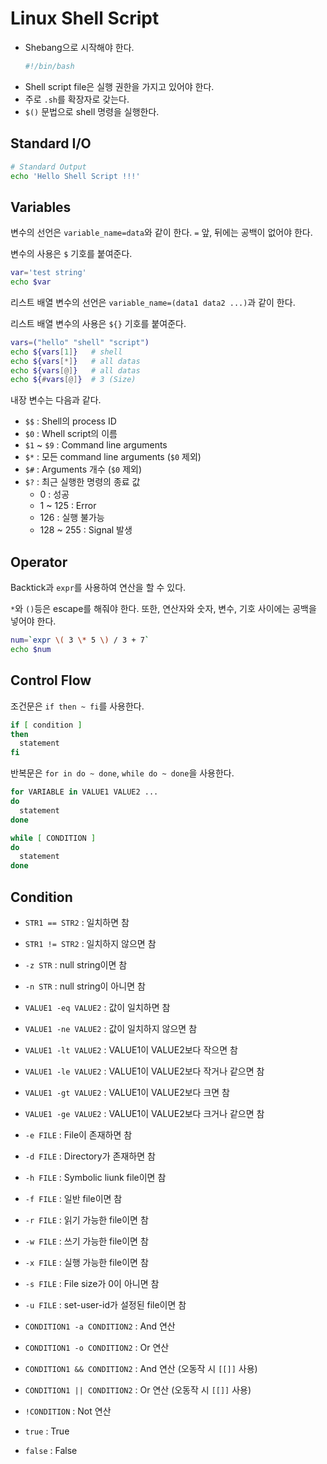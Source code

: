 # Linux Shell Script

* Shebang으로 시작해야 한다.
  ```sh
  #!/bin/bash
  ```
* Shell script file은 실행 권한을 가지고 있어야 한다.
* 주로 `.sh`를 확장자로 갖는다.
* `$()` 문법으로 shell 명령을 실행한다.

## Standard I/O

```sh
# Standard Output
echo 'Hello Shell Script !!!'
```

## Variables

변수의 선언은 `variable_name=data`와 같이 한다. `=` 앞, 뒤에는 공백이 없어야 한다.

변수의 사용은 `$` 기호를 붙여준다.

```sh
var='test string'
echo $var
```

리스트 배열 변수의 선언은 `variable_name=(data1 data2 ...)`과 같이 한다.

리스트 배열 변수의 사용은 `${}` 기호를 붙여준다.

```sh
vars=("hello" "shell" "script")
echo ${vars[1]}   # shell
echo ${vars[*]}   # all datas
echo ${vars[@]}   # all datas
echo ${#vars[@]}  # 3 (Size)
```

내장 변수는 다음과 같다.

* `$$` : Shell의 process ID
* `$0` : Whell script의 이름
* `$1` ~ `$9` : Command line arguments
* `$*` : 모든 command line arguments (`$0` 제외)
* `$#` : Arguments 개수 (`$0` 제외)
* `$?` : 최근 실행한 명령의 종료 값
  + 0 : 성공
  + 1 ~ 125 : Error
  + 126 : 실행 불가능
  + 128 ~ 255 : Signal 발생

## Operator

Backtick과 `expr`를 사용하여 연산을 할 수 있다.

`*`와 `()`등은 escape를 해줘야 한다. 또한, 연산자와 숫자, 변수, 기호 사이에는 공백을 넣어야 한다.

```sh
num=`expr \( 3 \* 5 \) / 3 + 7`
echo $num
```

## Control Flow

조건문은 `if then ~ fi`를 사용한다.

```sh
if [ condition ]
then
  statement
fi
```

반복문은 `for in do ~ done`, `while do ~ done`을 사용한다.

```sh
for VARIABLE in VALUE1 VALUE2 ...
do
  statement
done

while [ CONDITION ]
do
  statement
done
```

## Condition

* `STR1 == STR2` : 일치하면 참
* `STR1 != STR2` : 일치하지 않으면 참
* `-z STR` : null string이면 참
* `-n STR` : null string이 아니면 참

* `VALUE1 -eq VALUE2` : 값이 일치하면 참
* `VALUE1 -ne VALUE2` : 값이 일치하지 않으면 참
* `VALUE1 -lt VALUE2` : VALUE1이 VALUE2보다 작으면 참
* `VALUE1 -le VALUE2` : VALUE1이 VALUE2보다 작거나 같으면 참
* `VALUE1 -gt VALUE2` : VALUE1이 VALUE2보다 크면 참
* `VALUE1 -ge VALUE2` : VALUE1이 VALUE2보다 크거나 같으면 참

* `-e FILE` : File이 존재하면 참
* `-d FILE` : Directory가 존재하면 참
* `-h FILE` : Symbolic liunk file이면 참
* `-f FILE` : 일반 file이면 참
* `-r FILE` : 읽기 가능한 file이면 참
* `-w FILE` : 쓰기 가능한 file이면 참
* `-x FILE` : 실행 가능한 file이면 참
* `-s FILE` : File size가 0이 아니면 참
* `-u FILE` : set-user-id가 설정된 file이면 참

* `CONDITION1 -a CONDITION2` : And 연산
* `CONDITION1 -o CONDITION2` : Or 연산
* `CONDITION1 && CONDITION2` : And 연산 (오동작 시 `[[]]` 사용)
* `CONDITION1 || CONDITION2` : Or 연산 (오동작 시 `[[]]` 사용)
* `!CONDITION` : Not 연산
* `true` : True
* `false` : False
